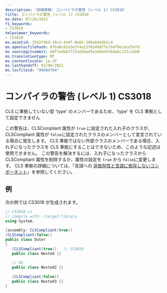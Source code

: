 ```yaml
---
description: '詳細情報: コンパイラの警告 (レベル 1) CS3018'
title: コンパイラの警告 (レベル 1) CS3018
ms.date: 07/20/2015
f1_keywords:
- CS3018
helpviewer_keywords:
- CS3018
ms.assetid: 35d2f4bd-10c3-4e9f-8e02-389ab84db2cd
ms.openlocfilehash: 6f6a8c02e3e374a237034b87fe764f9ecbcd7efd
ms.sourcegitcommit: ddf7edb67715a5b9a45e3dd44536dabc153c1de0
ms.translationtype: MT
ms.contentlocale: ja-JP
ms.lasthandoff: 02/06/2021
ms.locfileid: "99684764"
---
```

# <a name="compiler-warning-level-1-cs3018"></a>コンパイラの警告 (レベル 1) CS3018

CLS に準拠していない型 'type' のメンバーであるため、'type' を CLS 準拠として設定できません  
  
 この警告は、CLSCompliant 属性が `true` に設定された入れ子のクラスが、CLSCompliant 属性が `false`に設定されたクラスのメンバーとして宣言されている場合に発生します。 CLS 準拠ではない外部クラスのメンバーである場合、入れ子になったクラスを CLS 準拠にすることはできないため、このような記述は使用できません。 この警告を解決するには、入れ子になったクラスから CLSCompliant 属性を削除するか、属性の設定を `true` から `false`に変更します。 CLS 準拠の詳細については、「言語への [非依存性と言語に依存しないコンポーネント](../../standard/language-independence.md)」を参照してください。
  
## <a name="example"></a>例  

 次の例では CS3018 が生成されます。  
  
```csharp  
// CS3018.cs  
// compile with: /target:library  
using System;  
  
[assembly: CLSCompliant(true)]  
[CLSCompliant(false)]  
public class Outer  
{  
   [CLSCompliant(true)]   // CS3018  
   public class Nested {}  
  
   // OK  
   public class Nested2 {}  
  
   [CLSCompliant(false)]  
   public class Nested3 {}  
}  
```
